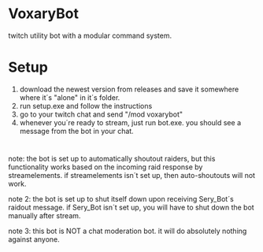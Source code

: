 # VoxaryBot
twitch utility bot with a modular command system.

# Setup
1. download the newest version from releases and save it somewhere where it´s "alone" in it´s folder.
2. run setup.exe and follow the instructions
3. go to your twitch chat and send "/mod voxarybot"
4. whenever you´re ready to stream, just run bot.exe. you should see a message from the bot in your chat.
#
note: the bot is set up to automatically shoutout raiders, but this functionality works based on the incoming raid response by streamelements. if streamelements isn´t set up, then auto-shoutouts will not work.

note 2: the bot is set up to shut itself down upon receiving Sery_Bot´s raidout message. if Sery_Bot isn´t set up, you will have to shut down the bot manually after stream.

note 3: this bot is NOT a chat moderation bot. it will do absolutely nothing against anyone. 
